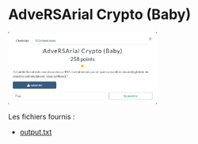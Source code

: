 # AdveRSArial Crypto (Baby)

<img alt="énoncé du challenge" src="enonce.png" width=300>

Les fichiers fournis :
- [output.txt](output.txt)
